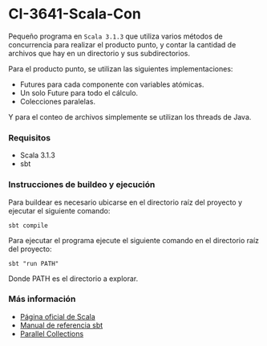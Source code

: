 # CI-3641-Scala-Con
Pequeño programa en `Scala 3.1.3` que utiliza varios métodos de concurrencia 
para realizar el producto punto, y contar la cantidad de archivos que hay en un
directorio y sus subdirectorios.

Para el producto punto, se utilizan las siguientes implementaciones:
- Futures para cada componente con variables atómicas.
- Un solo Future para todo el cálculo.
- Colecciones paralelas.

Y para el conteo de archivos simplemente se utilizan los threads de Java.

### Requisitos
- Scala 3.1.3
- sbt

### Instrucciones de buildeo y ejecución
Para buildear es necesario ubicarse en el directorio raíz del proyecto y ejecutar
el siguiente comando:

	sbt compile

Para ejecutar el programa ejecute el siguiente comando en el directorio raíz del 
proyecto:

	sbt "run PATH"

Donde PATH es el directorio a explorar.

### Más información
- [Página oficial de Scala](https://www.scala-lang.org/ "Página oficial de Scala")
- [Manual de referencia sbt](https://www.scala-sbt.org/1.x/docs/index.html "Manual de referencia sbt")
- [Parallel Collections](https://docs.scala-lang.org/overviews/parallel-collections/overview.html "Parallel Collections")
